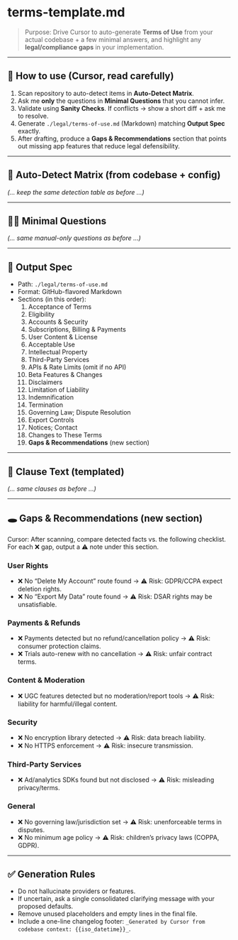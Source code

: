 # terms-template.md
> Purpose: Drive Cursor to auto-generate **Terms of Use** from your actual codebase + a few minimal answers, and highlight any **legal/compliance gaps** in your implementation.

---

## 🔧 How to use (Cursor, read carefully)
1) Scan repository to auto-detect items in **Auto-Detect Matrix**.  
2) Ask me **only** the questions in **Minimal Questions** that you cannot infer.  
3) Validate using **Sanity Checks**. If conflicts → show a short diff + ask me to resolve.  
4) Generate `./legal/terms-of-use.md` (Markdown) matching **Output Spec** exactly.  
5) After drafting, produce a **Gaps & Recommendations** section that points out missing app features that reduce legal defensibility.  

---

## 🤖 Auto-Detect Matrix (from codebase + config)
*(… keep the same detection table as before …)*

---

## 🧑‍💼 Minimal Questions
*(… same manual-only questions as before …)*

---

## 🧱 Output Spec
- Path: `./legal/terms-of-use.md`  
- Format: GitHub-flavored Markdown  
- Sections (in this order):  
  1. Acceptance of Terms  
  2. Eligibility  
  3. Accounts & Security  
  4. Subscriptions, Billing & Payments  
  5. User Content & License  
  6. Acceptable Use  
  7. Intellectual Property  
  8. Third-Party Services  
  9. APIs & Rate Limits (omit if no API)  
  10. Beta Features & Changes  
  11. Disclaimers  
  12. Limitation of Liability  
  13. Indemnification  
  14. Termination  
  15. Governing Law; Dispute Resolution  
  16. Export Controls  
  17. Notices; Contact  
  18. Changes to These Terms  
  19. **Gaps & Recommendations** (new section)  

---

## 🧩 Clause Text (templated)
*(… same clauses as before …)*

---

## 🕳️ Gaps & Recommendations (new section)
Cursor: After scanning, compare detected facts vs. the following checklist.  
For each ❌ gap, output a ⚠️ note under this section.

### User Rights
- ❌ No “Delete My Account” route found → ⚠️ Risk: GDPR/CCPA expect deletion rights.  
- ❌ No “Export My Data” route found → ⚠️ Risk: DSAR rights may be unsatisfiable.  

### Payments & Refunds
- ❌ Payments detected but no refund/cancellation policy → ⚠️ Risk: consumer protection claims.  
- ❌ Trials auto-renew with no cancellation → ⚠️ Risk: unfair contract terms.  

### Content & Moderation
- ❌ UGC features detected but no moderation/report tools → ⚠️ Risk: liability for harmful/illegal content.  

### Security
- ❌ No encryption library detected → ⚠️ Risk: data breach liability.  
- ❌ No HTTPS enforcement → ⚠️ Risk: insecure transmission.  

### Third-Party Services
- ❌ Ad/analytics SDKs found but not disclosed → ⚠️ Risk: misleading privacy/terms.  

### General
- ❌ No governing law/jurisdiction set → ⚠️ Risk: unenforceable terms in disputes.  
- ❌ No minimum age policy → ⚠️ Risk: children’s privacy laws (COPPA, GDPR).  

---

## ✅ Generation Rules
- Do not hallucinate providers or features.  
- If uncertain, ask a single consolidated clarifying message with your proposed defaults.  
- Remove unused placeholders and empty lines in the final file.  
- Include a one-line changelog footer: `_Generated by Cursor from codebase context: {{iso_datetime}}_`.  